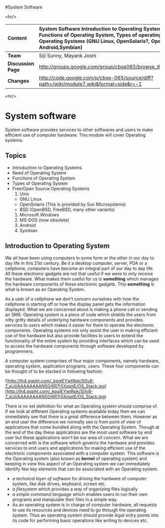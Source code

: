 #System Software


&lt;hr/&gt;



| **Content** | **System Software** Introduction to Operating Systems, Need of operating systems, Functions of Operating System, Types of operating system, Free/Open Source Operating Systems (GNU Linux, OpenSolaris?, OpenBSD, Microsoft Windows, Android,Symbian)  |
|:------------|:-------------------------------------------------------------------------------------------------------------------------------------------------------------------------------------------------------------------------------------------------------|
| **Team**    | Siji Sunny, Mayank Joshi                                                                                                                                                                                                                               |
| **Discussion Page** | http://groups.google.com/group/cbse065/browse_thread/thread/e1e66933022ada97                                                                                                                                                                           |
| **Changes** | http://code.google.com/p/cbse-065/source/diff?path=/wiki/module7.wiki&format=side&r=-1                                                                                                                                                                 |



&lt;hr/&gt;




# System software #

System software provides services to other softwares and users to make efficient use of computer hardware. This module will cover Operating systems.

## Topics ##

  * Introduction to Operating Systems
  * Need of Operating System
  * Functions of Operating System
  * Types of Operating System
  * Free/Open Source Operating Systems
    1. Unix
      * GNU Linux
      * OpenSolaris (This is provided by Sun Microsystems)
      * BSD (OpenBSD, FreeBSD, many other variants)
    1. Microsoft Windows
    1. MS-DOS (now obsolete)
    1. Android
    1. Symbian

## Introduction to Operating System ##

We all have been using computers in some form or the other in our day to day life in this 21st century. Be it a desktop computer, server, PDA or a cellphone, computers have become an integral part of our day to day life. All these electronic gadgets are not that useful if we were to only receive the hardware. What makes them useful for us is **something** which manages the hardware components of these electronic gadgets. This **something** is what is known as an Operating System.

As a user of a cellphone we don't concern ourselves with how the cellphone is starting off or how the display panel gets the information displayed. What we are concerned about is making a phone call or sending an SMS. Operating system is a piece of code which shields the users from nitty gritty details of underlying hardware components and provides services to users which makes it easier for them to operate the electronic components. Operating systems not only assist the user in making efficient use of the hardware but also provide facilities to users to extend the functionality of the entire system by providing interfaces which can be used to access the hardware components through software developed by programmers.

A computer system comprises of four major components, namely hardware, operating system, application programs, users. These four components can be thought of to be stacked in following fashion:

![http://lh4.ggpht.com/_kpglEYwtRpk/S0v8-7_xlJI/AAAAAAAAN50/6R7r5XojptE/OS_Stack.jpg](http://lh4.ggpht.com/_kpglEYwtRpk/S0v8-7_xlJI/AAAAAAAAN50/6R7r5XojptE/OS_Stack.jpg)

There is no set definition for what an Operating system should comprise of. If we look at different Operating systems available today then we can immediately see that there is a great difference between them. However as an end user the difference we normally see is from point of view of applications that come bundled along with the Operating System. Though at the end of the day these applications are the most used software by end user but these applications won't be our area of concern. What we are concerned with is the software which governs the hardware and provides services to end users and applications for making efficient use of the electronic components associated with a computer system. This software is the Operating system (also known as **kernel** of operating system) and keeping in view this aspect of an Operating system we can immediately identify few key elements that can be associated with an Operating system.

  * _a technical layer of software_ for driving the hardware of computer system, like disk drives, keyboard, screen etc.
  * _a filesystem_ which provides a way of organizing files logically
  * _a simple command language_ which enables users to run their own programs and manipulate their files in a simple way.
  * As an operating system is in charge of computer hardware, all requests to use its resources and devices need to go through the operating system. Thus an operating system should provide _legal entry points_ into its code for performing basic operations like writing to devices etc.





